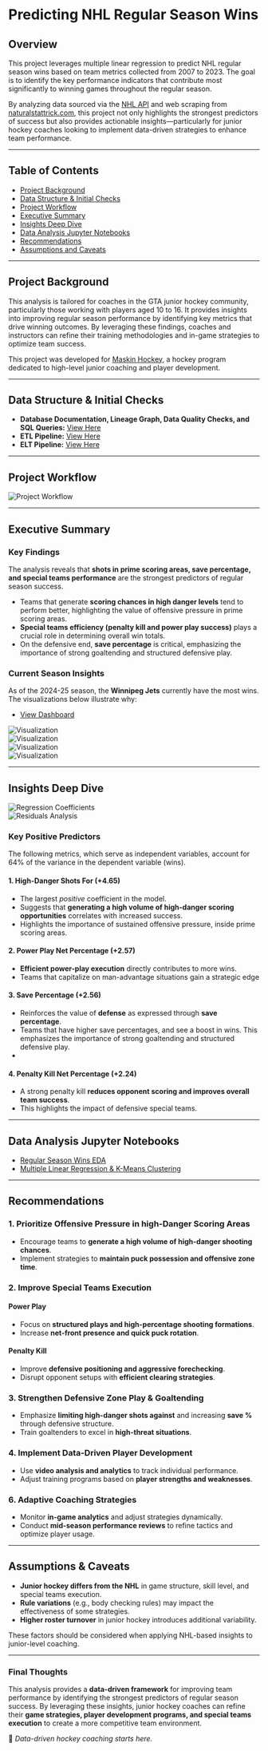# **Predicting NHL Regular Season Wins**

## **Overview**
This project leverages multiple linear regression to predict NHL regular season wins based on team metrics collected from 2007 to 2023. The goal is to identify the key performance indicators that contribute most significantly to winning games throughout the regular season. 

By analyzing data sourced via the [NHL API](https://github.com/Zmalski/NHL-API-Reference) and web scraping from [naturalstattrick.com](https://www.naturalstattrick.com/glossary.php?teams#), this project not only highlights the strongest predictors of success but also provides actionable insights—particularly for junior hockey coaches looking to implement data-driven strategies to enhance team performance.

---

## **Table of Contents**
- [Project Background](#project-background)
- [Data Structure & Initial Checks](#data-structure--initial-checks)
- [Project Workflow](#project-workflow)
- [Executive Summary](#executive-summary)
- [Insights Deep Dive](#insights-deep-dive)
- [Data Analysis Jupyter Notebooks](#Data-Analysis-Jupyter-Notebooks)
- [Recommendations](#recommendations)
- [Assumptions and Caveats](#assumptions-and-caveats)

---

## **Project Background**
This analysis is tailored for coaches in the GTA junior hockey community, particularly those working with players aged 10 to 16. It provides insights into improving regular season performance by identifying key metrics that drive winning outcomes. By leveraging these findings, coaches and instructors can refine their training methodologies and in-game strategies to optimize team success.

This project was developed for [Maskin Hockey](https://maskinhockey.ca/), a hockey program dedicated to high-level junior coaching and player development.

---

## **Data Structure & Initial Checks**

- **Database Documentation, Lineage Graph, Data Quality Checks, and SQL Queries:** [View Here](https://nhl-db-documentation.netlify.app/#!/overview)  
- **ETL Pipeline:** [View Here](./ETL/)  
- **ELT Pipeline:** [View Here](/ELT/DBT/NHL_Data/)  

---

## **Project Workflow**

![Project Workflow](./ReadMe_Images/wf.JPG)

---

## **Executive Summary**

### **Key Findings**
The analysis reveals that **shots in prime scoring areas, save percentage, and special teams performance** are the strongest predictors of regular season success. 

- Teams that generate **scoring chances in high danger levels** tend to perform better, highlighting the value of offensive pressure in prime scoring areas. 
- **Special teams efficiency (penalty kill and power play success)** plays a crucial role in determining overall win totals.  
- On the defensive end, **save percentage** is critical, emphasizing the importance of strong goaltending and structured defensive play.  

### **Current Season Insights**
As of the 2024-25 season, the **Winnipeg Jets** currently have the most wins. The visualizations below illustrate why:  

- [View Dashboard](https://nhl-kpi-dashboard.netlify.app/)  

![Visualization](./ReadMe_Images/d1.JPG)  
![Visualization](./ReadMe_Images/d2.JPG)  
![Visualization](./ReadMe_Images/d3.JPG)  
![Visualization](./ReadMe_Images/d4.JPG)

---

## **Insights Deep Dive**

![Regression Coefficients](./ReadMe_Images/Coef.png)  
![Residuals Analysis](./ReadMe_Images/rm.JPG)  

### **Key Positive Predictors**
The following metrics, which serve as independent variables, account for 64% of the variance in the dependent variable (wins).

#### **1. High-Danger Shots For (+4.65)**
- The largest *positive* coefficient in the model.  
- Suggests that **generating a high volume of high-danger scoring opportunities** correlates with increased success.  
- Highlights the importance of sustained offensive pressure, inside prime scoring areas.

#### **2. Power Play Net Percentage (+2.57)**
- **Efficient power-play execution** directly contributes to more wins.  
- Teams that capitalize on man-advantage situations gain a strategic edge

#### **3. Save Percentage (+2.56)**
- Reinforces the value of **defense** as expressed through **save percentage**.  
- Teams that have higher save percentages, and see a boost in wins. This emphasizes the importance of strong goaltending and structured defensive play.
-

#### **4. Penalty Kill Net Percentage (+2.24)**
- A strong penalty kill **reduces opponent scoring and improves overall team success**.  
- This highlights the impact of defensive special teams.

---

## **Data Analysis Jupyter Notebooks**
- [Regular Season Wins EDA](./Analysis/Regression_Analysis/NHL_2007_2023_Regular_Season_Wins_Regression_EDA.ipynb)  
- [Multiple Linear Regression & K-Means Clustering](./Analysis/Regression_Analysis/NHL_2007_2023_Regular_Season_Wins_Multiple_Linear_Regression.ipynb)  

---

## **Recommendations**

### **1. Prioritize Offensive Pressure in high-Danger Scoring Areas**  
- Encourage teams to **generate a high volume of high-danger shooting chances**.  
- Implement strategies to **maintain puck possession and offensive zone time**.

### **2. Improve Special Teams Execution**  
#### **Power Play**  
- Focus on **structured plays and high-percentage shooting formations**.  
- Increase **net-front presence and quick puck rotation**.  
#### **Penalty Kill**  
- Improve **defensive positioning and aggressive forechecking**.  
- Disrupt opponent setups with **efficient clearing strategies**.  

### **3. Strengthen Defensive Zone Play & Goaltending**  
- Emphasize **limiting high-danger shots against** and increasing **save %** through defensive structure.  
- Train goaltenders to excel in **high-threat situations**.  

### **4. Implement Data-Driven Player Development**  
- Use **video analysis and analytics** to track individual performance.  
- Adjust training programs based on **player strengths and weaknesses**.  

### **6. Adaptive Coaching Strategies**  
- Monitor **in-game analytics** and adjust strategies dynamically.  
- Conduct **mid-season performance reviews** to refine tactics and optimize player usage.

---

## **Assumptions & Caveats**  
- **Junior hockey differs from the NHL** in game structure, skill level, and special teams execution.  
- **Rule variations** (e.g., body checking rules) may impact the effectiveness of some strategies.  
- **Higher roster turnover** in junior hockey introduces additional variability.  

These factors should be considered when applying NHL-based insights to junior-level coaching.  

---

### **Final Thoughts**
This analysis provides a **data-driven framework** for improving team performance by identifying the strongest predictors of regular season success. By leveraging these insights, junior hockey coaches can refine their **game strategies, player development programs, and special teams execution** to create a more competitive team environment.  

🚀 *Data-driven hockey coaching starts here.*
